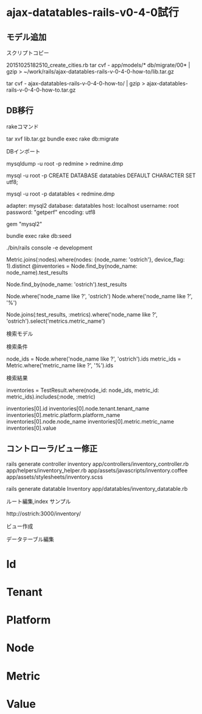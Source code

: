 ajax-datatables-rails-v0-4-0試行
================================

モデル追加
----------

スクリプトコピー

20151025182510_create_cities.rb
tar cvf - app/models/* db/migrate/00* | gzip > ~/work/rails/ajax-datatables-rails-v-0-4-0-how-to/lib.tar.gz

tar cvf - ajax-datatables-rails-v-0-4-0-how-to/ | gzip > ajax-datatables-rails-v-0-4-0-how-to.tar.gz

DB移行
------

rakeコマンド

tar xvf lib.tar.gz
bundle exec rake db:migrate

DBインポート

mysqldump -u root -p redmine > redmine.dmp

mysql -u root -p
CREATE DATABASE datatables DEFAULT CHARACTER SET utf8;

mysql -u root -p datatables < redmine.dmp

  adapter: mysql2
  database: datatables
  host: localhost
  username: root
  password: "getperf"
  encoding: utf8

gem "mysql2"

bundle exec rake db:seed

./bin/rails console -e development

Metric.joins(:nodes).where(nodes: {node_name: 'ostrich'}, device_flag: 1).distinct
@inventories = Node.find_by(node_name: node_name).test_results

Node.find_by(node_name: 'ostrich').test_results


Node.where('node_name like ?', 'ostrich')
Node.where('node_name like ?', '%')

Node.joins(:test_results, :metrics).where('node_name like ?', 'ostrich').select('metrics.metric_name')

検索モデル

検索条件

node_ids   = Node.where('node_name like ?', 'ostrich').ids
metric_ids = Metric.where('metric_name like ?', '%').ids

検索結果

inventories = TestResult.where(node_id: node_ids, metric_id: metric_ids).includes(:node, :metric)

inventories[0].id
inventories[0].node.tenant.tenant_name
inventories[0].metric.platform.platform_name
inventories[0].node.node_name
inventories[0].metric.metric_name
inventories[0].value


コントローラ/ビュー修正
-----------------------

rails generate controller inventory
  app/controllers/inventory_controller.rb
  app/helpers/inventory_helper.rb
  app/assets/javascripts/inventory.coffee
  app/assets/stylesheets/inventory.scss

rails generate datatable Inventory
  app/datatables/inventory_datatable.rb

ルート編集,index サンプル

http://ostrich:3000/inventory/

ビュー作成

データテーブル編集

  # Id
  # Tenant
  # Platform
  # Node
  # Metric
  # Value
